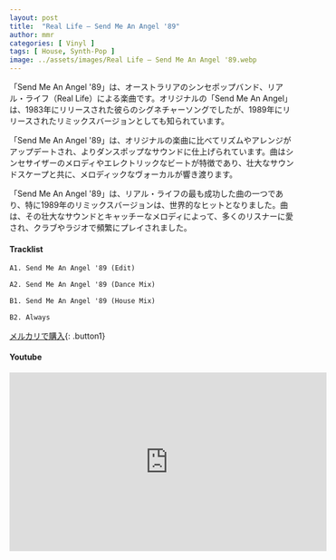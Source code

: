 ```yaml
---
layout: post
title:  "Real Life – Send Me An Angel '89"
author: mmr
categories: [ Vinyl ]
tags: [ House, Synth-Pop ]
image: ../assets/images/Real Life – Send Me An Angel '89.webp
---
```


「Send Me An Angel '89」は、オーストラリアのシンセポップバンド、リアル・ライフ（Real Life）による楽曲です。オリジナルの「Send Me An Angel」は、1983年にリリースされた彼らのシグネチャーソングでしたが、1989年にリリースされたリミックスバージョンとしても知られています。

「Send Me An Angel '89」は、オリジナルの楽曲に比べてリズムやアレンジがアップデートされ、よりダンスポップなサウンドに仕上げられています。曲はシンセサイザーのメロディやエレクトリックなビートが特徴であり、壮大なサウンドスケープと共に、メロディックなヴォーカルが響き渡ります。

「Send Me An Angel '89」は、リアル・ライフの最も成功した曲の一つであり、特に1989年のリミックスバージョンは、世界的なヒットとなりました。曲は、その壮大なサウンドとキャッチーなメロディによって、多くのリスナーに愛され、クラブやラジオで頻繁にプレイされました。

#### Tracklist
```md
A1. Send Me An Angel '89 (Edit)

A2. Send Me An Angel '89 (Dance Mix)

B1. Send Me An Angel '89 (House Mix)

B2. Always
```

[メルカリで購入](https://jp.mercari.com/item/m25923654306?afid=6142608987){: .button1}

#### Youtube
<iframe width="560" height="315" src="https://www.youtube.com/embed/MguFXuRuPao?si=YdJvSAOVU6bBle4K" title="YouTube video player" frameborder="0" allow="accelerometer; autoplay; clipboard-write; encrypted-media; gyroscope; picture-in-picture; web-share" referrerpolicy="strict-origin-when-cross-origin" allowfullscreen></iframe>